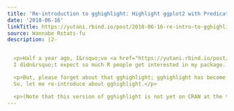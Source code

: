 ```yaml
---
title: 'Re-introduction to gghighlight: Highlight ggplot2 with Predicates'
date: '2018-06-16'
linkTitle: https://yutani.rbind.io/post/2018-06-16-re-intro-to-gghighlight/
source: Wannabe Rstats-fu
description: |2-


  <p>Half a year ago, I&rsquo;ve <a href="https://yutani.rbind.io/post/2017-10-06-gghighlight/">introduced gghighlight</a> package.
  I didn&rsquo;t expect so much R people get interested in my package. Thanks for your attention!</p>

  <p>But, please forget about that gghighlight; gghighlight has become far more powerful and simple!
  So, let me re-introduce about gghighlight.</p>

  <p>(Note that this version of gghighlight is not yet on CRAN at the time of this writing. Please install by <code>devtoo
---
```

